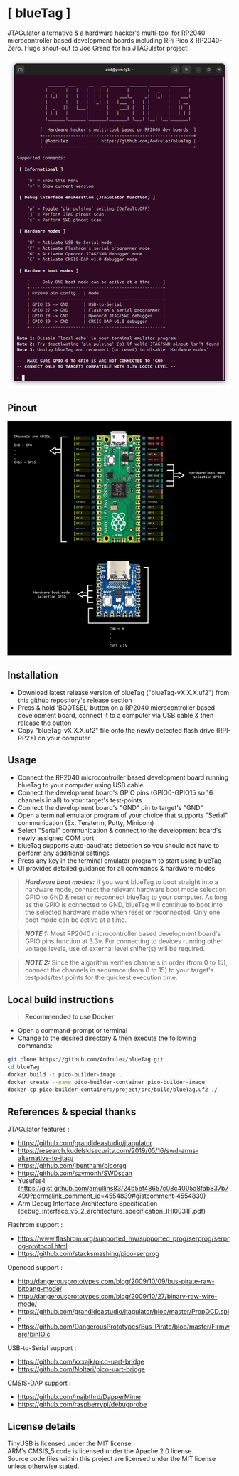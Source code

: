 # [ blueTag ] 
    
JTAGulator alternative & a hardware hacker's multi-tool for RP2040 microcontroller based development boards including RPi Pico & RP2040-Zero. Huge shout-out to Joe Grand for his JTAGulator project!

![](images/bluetag-v2.0.png?raw=true "blueTag v2.0.0 Interface")

## Pinout
![](images/BlueTagPinout.png?raw=true "blueTag Pinout")

## Installation
- Download latest release version of blueTag ("blueTag-vX.X.X.uf2") from this github repository's release section
- Press & hold 'BOOTSEL' button on a RP2040 microcontroller based development board, connect it to a computer via USB cable & then release the button
- Copy "blueTag-vX.X.X.uf2" file onto the newly detected flash drive (RPI-RP2*) on your computer

## Usage
- Connect the RP2040 microcontroller based development board running blueTag to your computer using USB cable
- Connect the development board's GPIO pins (GPIO0-GPIO15 so 16 channels in all) to your target's test-points
- Connect the development board's "GND" pin to target's "GND"
- Open a terminal emulator program of your choice that supports "Serial" communication (Ex. Teraterm, Putty, Minicom)
- Select "Serial" communication & connect to the development board's newly assigned COM port
- blueTag supports auto-baudrate detection so you should not have to perform any additional settings
- Press any key in the terminal emulator program to start using blueTag
- UI provides detailed guidance for all commands & hardware modes

> **_Hardware boot modes:_** If you want blueTag to boot straight into a hardware mode, connect the relevant hardware boot mode selection GPIO to GND & reset or reconnect blueTag to your computer. As long as the GPIO is connected to GND, blueTag will continue to boot into the selected hardware mode when reset or reconnected. Only one boot mode can be active at a time. 

> **_NOTE 1:_** Most RP2040 microcontroller based development board's GPIO pins function at 3.3v. For connecting to devices running other voltage levels, use of external level shifter(s) will be required.

> **_NOTE 2:_** Since the algorithm verifies channels in order (from 0 to 15), connect the channels in sequence (from 0 to 15) to your target's testpads/test points for the quickest execution time.  

## Local build instructions
> **Recommended to use Docker**
- Open a command-prompt or terminal
- Change to the desired directory & then execute the following commands:
```sh
git clone https://github.com/Aodrulez/blueTag.git
cd blueTag
docker build -t pico-builder-image .
docker create --name pico-builder-container pico-builder-image
docker cp pico-builder-container:/project/src/build/blueTag.uf2 ./
```

## References & special thanks
 JTAGulator features :
- https://github.com/grandideastudio/jtagulator
- https://research.kudelskisecurity.com/2019/05/16/swd-arms-alternative-to-jtag/
- https://github.com/jbentham/picoreg
- https://github.com/szymonh/SWDscan
- Yusufss4 (https://gist.github.com/amullins83/24b5ef48657c08c4005a8fab837b7499?permalink_comment_id=4554839#gistcomment-4554839)
- Arm Debug Interface Architecture Specification (debug_interface_v5_2_architecture_specification_IHI0031F.pdf)
        
 Flashrom support :
- https://www.flashrom.org/supported_hw/supported_prog/serprog/serprog-protocol.html
- https://github.com/stacksmashing/pico-serprog

 Openocd support  : 
- http://dangerousprototypes.com/blog/2009/10/09/bus-pirate-raw-bitbang-mode/
- http://dangerousprototypes.com/blog/2009/10/27/binary-raw-wire-mode/
- https://github.com/grandideastudio/jtagulator/blob/master/PropOCD.spin
- https://github.com/DangerousPrototypes/Bus_Pirate/blob/master/Firmware/binIO.c

 USB-to-Serial support :
- https://github.com/xxxajk/pico-uart-bridge
- https://github.com/Noltari/pico-uart-bridge

 CMSIS-DAP support :
- https://github.com/majbthrd/DapperMime
- https://github.com/raspberrypi/debugprobe

## License details
TinyUSB is licensed under the MIT license. \
ARM's CMSIS_5 code is licensed under the Apache 2.0 license. \
Source code files within this project are licensed under the MIT license unless otherwise stated.
